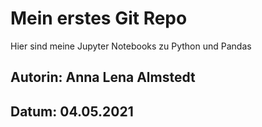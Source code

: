 # Mein erstes Git Repo

Hier sind meine Jupyter Notebooks zu Python und Pandas
## Autorin: Anna Lena Almstedt
## Datum: 04.05.2021
